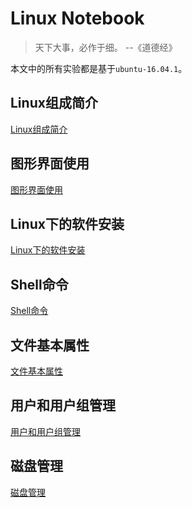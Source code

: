 # Linux Notebook
>天下大事，必作于细。
>--《道德经》
>
本文中的所有实验都是基于`ubuntu-16.04.1`。
## Linux组成简介
[Linux组成简介](sections/linuxcomposition/README.md "Linux组成简介")
## 图形界面使用
[图形界面使用](sections/guiusage/README.md "图形界面使用")
## Linux下的软件安装
[Linux下的软件安装](sections/softwareinstall/README.md "Linux下的软件安装")
## Shell命令
[Shell命令](sections/shellcommands/README.md "Shell命令")
## 文件基本属性
[文件基本属性](sections/file/README.md "文件基本属性")
## 用户和用户组管理
[用户和用户组管理](sections/usermgmt/README.md "用户和用户组管理")
## 磁盘管理
[磁盘管理](sections/diskmgmt/README.md "磁盘管理")